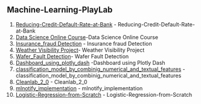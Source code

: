 ## Machine-Learning-PlayLab
1. [Reducing-Credit-Default-Rate-at-Bank](https://github.com/Sakil786/Reducing-Credit-Default-Rate-at-ABC-Bank- "Reducing-Credit-Default-Rate-at-Bank") - Reducing-Credit-Default-Rate-at-Bank
2. [Data Science Online Course](https://github.com/Sakil786/Data_Science_Online_Course "Data Science Online Course")-Data Science Online Course
3. [Insurance_fraud Detection](https://github.com/Sakil786/Insurance_fraudDetection_deployment "Insurance_fraudDetection_deployment") - Insurance fraud Detection
4. [Weather Visibility Project](https://github.com/Sakil786/Weather-Visibility-prediction "Weather Visibility Project")- Weather Visibility Project
5. [Wafer_Fault Detection](https://github.com/Sakil786/wafer_fault_detection "wafer_fault_detection")- Wafer Fault Detection
6. [Dashboard_using_plotly_dash](https://github.com/Sakil786/Dashboard_using_plotly_dash "Dashboard_using_plotly_dash") -Dashboard using Plotly Dash
7. [classification_model_by_combinig_numerical_and_textual_features](https://github.com/Sakil786/classification_model_by_combinig_numerical_and_textual_features "classification_model_by_combinig_numerical_and_textual_features") -classification_model_by_combinig_numerical_and_textual_features
8. [Cleanlab_2_0](https://github.com/Sakil786/Cleanlab_2_0/blob/main/Cleanlab_2_0.ipynb "Cleanlab_2_0") - Cleanlab_2_0
9. [mlnotify_implementation](https://github.com/Sakil786/mlnotify_implementation/blob/main/mlnotify_implementation.ipynb "mlnotify_implementation") - mlnotify_implementation
10. [Logistic-Regression-from-Scratch](https://github.com/Sakil786/Logistic-Regression-from-Scratch-Youtube_Implementation "Logistic-Regression-from-Scratch") - Logistic-Regression-from-Scratch
